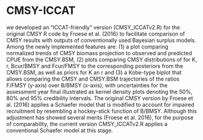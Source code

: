# CMSY-ICCAT
we developed an “ICCAT-friendly” version (CMSY_ICCATv2.R) for the original CMSY R code by Froese et al. (2016) to facilitate comparison of CMSY results with outputs of conventionally used Bayesian surplus models. Among the newly implemented features are: (1) a plot comparing normalized trends of CMSY biomass projection to observed and predicted CPUE from the CMSY.BSM, (2) plots comparing CMSY distributions of for K, r, Bcur/BMSY and Fcur/FMSY to the corresponding posteriors from the CMSY.BSM, as well as priors for K an r and (3) a Kobe-type biplot that allows comparing the CMSY and CMSY.BSM trajectories of the ratios F/FMSY (y-axis) over B/BMSY (x-axis), with uncertainties for the assessment year final illustrated as kernel density plots denoting the 50%, 80% and 95% credibility intervals. The original CMSY version by Froese et al. (2016) applies a Schaefer model that is modified to account for impaired recruitment by resembling a hockey-stick function of B/BMSY. Although this adjustment has showed several merits (Froese et al. 2016), for the purpose of comparability, the current version CMSY_ICCATv2.R applies a conventional Schaefer model at this stage. 
